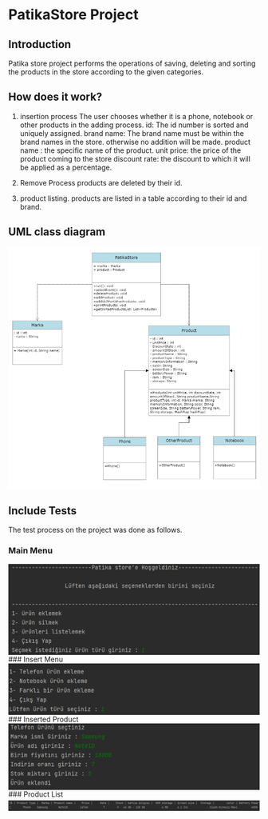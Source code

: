 # PatikaStore Project

## Introduction
Patika store project performs the operations of saving, deleting and sorting the products in the store according to the given categories.

## How does it work?
1. insertion process
   The user chooses whether it is a phone, notebook or other products in the adding process.
   id: The id number is sorted and uniquely assigned.
   brand name: The brand name must be within the brand names in the store. otherwise no addition will be made.
   product name : the specific name of the product.
   unit price: the price of the product coming to the store
   discount rate: the discount to which it will be applied as a percentage.

2. Remove Process
   products are deleted by their id.

3. product listing.
   products are listed in a table according to their id and brand.

## UML class diagram
<img src = "image/store_diagram.png" alt="uml diagram">


## Include Tests
The test process on the project was done as follows.
### Main Menu
<img src = "image/menu_1.png" alt="uml diagram" align="middle">
### Insert Menu
<img src = "image/menu_2.png" alt="uml diagram" align="middle">
### Inserted Product
<img src = "image/menu_3.png" alt="uml diagram" align="middle">
### Product List
<img src = "image/menu_4.png" alt="uml diagram" align="middle">
